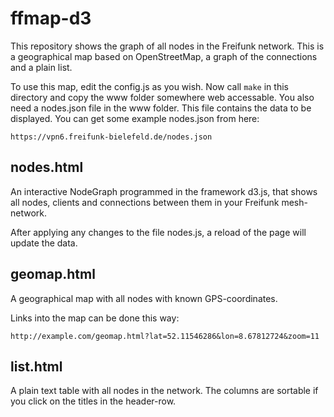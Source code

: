 ffmap-d3
========

This repository shows the graph of all nodes in the Freifunk network. This is a geographical map based on OpenStreetMap, a graph of the connections and a plain list.

To use this map, edit the config.js as you wish. Now call ```make``` in this directory and copy the www folder somewhere web accessable.
You also need a nodes.json file in the www folder. This file contains the data to be displayed. You can get some example nodes.json from here:

```
https://vpn6.freifunk-bielefeld.de/nodes.json
```

nodes.html
--------
An interactive NodeGraph programmed in the framework d3.js, that shows all nodes, clients and connections between them in your Freifunk mesh-network.

After applying any changes to the file nodes.js, a reload of the page will update the data.


geomap.html
--------
A geographical map with all nodes with known GPS-coordinates.

Links into the map can be done this way:
```
http://example.com/geomap.html?lat=52.11546286&lon=8.67812724&zoom=11
```

list.html
--------
A plain text table with all nodes in the network.
The columns are sortable if you click on the titles in the header-row.
